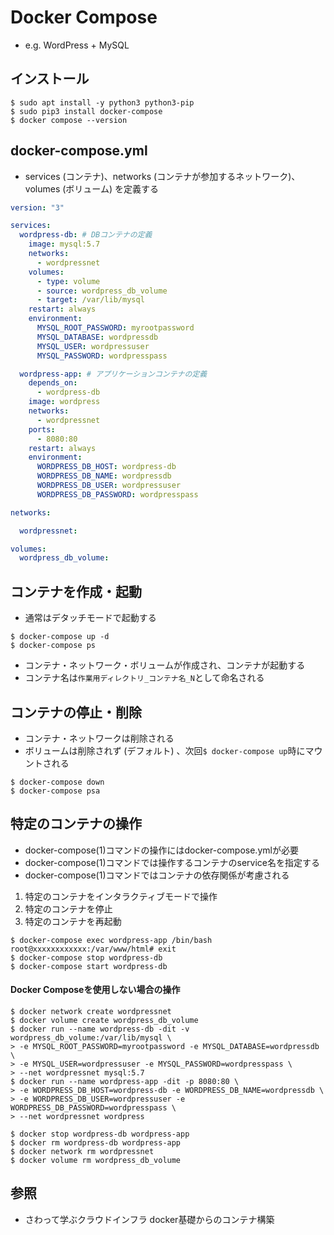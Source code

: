 # Docker Compose
- e.g. WordPress + MySQL

## インストール

```
$ sudo apt install -y python3 python3-pip
$ sudo pip3 install docker-compose
$ docker compose --version
```

## docker-compose.yml
- services (コンテナ)、networks (コンテナが参加するネットワーク)、volumes (ボリューム) を定義する

```yml
version: "3"

services:
  wordpress-db: # DBコンテナの定義
    image: mysql:5.7
    networks:
      - wordpressnet
    volumes:
      - type: volume
      - source: wordpress_db_volume
      - target: /var/lib/mysql
    restart: always
    environment:
      MYSQL_ROOT_PASSWORD: myrootpassword
      MYSQL_DATABASE: wordpressdb
      MYSQL_USER: wordpressuser
      MYSQL_PASSWORD: wordpresspass

  wordpress-app: # アプリケーションコンテナの定義
    depends_on:
      - wordpress-db
    image: wordpress
    networks:
      - wordpressnet
    ports:
      - 8080:80
    restart: always
    environment:
      WORDPRESS_DB_HOST: wordpress-db
      WORDPRESS_DB_NAME: wordpressdb
      WORDPRESS_DB_USER: wordpressuser
      WORDPRESS_DB_PASSWORD: wordpresspass

networks:

  wordpressnet:

volumes:
  wordpress_db_volume:
```

## コンテナを作成・起動
- 通常はデタッチモードで起動する

```
$ docker-compose up -d
$ docker-compose ps
```

- コンテナ・ネットワーク・ボリュームが作成され、コンテナが起動する
- コンテナ名は`作業用ディレクトリ_コンテナ名_N`として命名される

## コンテナの停止・削除
- コンテナ・ネットワークは削除される
- ボリュームは削除されず (デフォルト) 、次回`$ docker-compose up`時にマウントされる

```
$ docker-compose down
$ docker-compose psa
```

## 特定のコンテナの操作
- docker-compose(1)コマンドの操作にはdocker-compose.ymlが必要
- docker-compose(1)コマンドでは操作するコンテナのservice名を指定する
- docker-compose(1)コマンドではコンテナの依存関係が考慮される
1. 特定のコンテナをインタラクティブモードで操作
2. 特定のコンテナを停止
3. 特定のコンテナを再起動

```
$ docker-compose exec wordpress-app /bin/bash
root@xxxxxxxxxxxx:/var/www/html# exit
$ docker-compose stop wordpress-db
$ docker-compose start wordpress-db
```

#### Docker Composeを使用しない場合の操作

```
$ docker network create wordpressnet
$ docker volume create wordpress_db_volume
$ docker run --name wordpress-db -dit -v wordpress_db_volume:/var/lib/mysql \
> -e MYSQL_ROOT_PASSWORD=myrootpassword -e MYSQL_DATABASE=wordpressdb \
> -e MYSQL_USER=wordpressuser -e MYSQL_PASSWORD=wordpresspass \
> --net wordpressnet mysql:5.7
$ docker run --name wordpress-app -dit -p 8080:80 \
> -e WORDPRESS_DB_HOST=wordpress-db -e WORDPRESS_DB_NAME=wordpressdb \
> -e WORDPRESS_DB_USER=wordpressuser -e WORDPRESS_DB_PASSWORD=wordpresspass \
> --net wordpressnet wordpress

$ docker stop wordpress-db wordpress-app
$ docker rm wordpress-db wordpress-app
$ docker network rm wordpressnet
$ docker volume rm wordpress_db_volume
```

## 参照
- さわって学ぶクラウドインフラ docker基礎からのコンテナ構築
